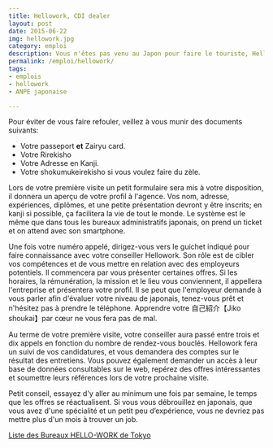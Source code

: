 ```yaml
---
title: Hellowork, CDI dealer
layout: post
date: 2015-06-22
img: hellowork.jpg
category: emploi
description: Vous n'êtes pas venu au Japon pour faire le touriste, Hellowork vous aide à exercer votre métier
permalink: /emploi/hellowork/
tags:
- emplois
- hellowork
- ANPE japonaise

---
```


Pour éviter de vous faire refouler, veillez à vous munir des documents suivants:

*   Votre passeport **et** Zairyu card.
*   Votre Rirekisho
*   Votre Adresse en Kanji.
*   Votre shokumukeirekisho si vous voulez faire du zèle.

Lors de votre première visite un petit formulaire sera mis à votre disposition, il donnera un aperçu de votre profil à l'agence. Vos nom, adresse, expériences, diplômes, et une petite présentation devront y être inscrits; en kanji si possible, ça facilitera la vie de tout le monde. Le système est le même que dans tous les bureaux administratifs japonais, on prend un ticket et on attend avec son smartphone.



Une fois votre numéro appelé, dirigez-vous vers le guichet indiqué pour faire connaissance avec votre conseiller Hellowork. Son rôle est de cibler vos compétences et de vous mettre en relation avec des employeurs potentiels. Il commencera par vous présenter certaines offres. Si les horaires, la rémunération, la mission et le lieu vous conviennent, il appellera l'entreprise et présentera votre profil. Il se peut que l'employeur demande à vous parler afin d'évaluer votre niveau de japonais, tenez-vous prêt et n'hésitez pas à prendre le téléphone. Apprendre votre 自己紹介【Jiko shoukai】par cœur ne vous fera pas de mal.

Au terme de votre première visite, votre conseiller aura passé entre trois et dix appels en fonction du nombre de rendez-vous bouclés. Hellowork fera un suivi de vos candidatures, et vous demandera des comptes sur le résultat des entretiens. Vous pouvez également demander un accès à leur base de données consultables sur le web, repérez des offres intéressantes et soumettre leurs références lors de votre prochaine visite.

Petit conseil, essayez d'y aller au minimum une fois par semaine, le temps que les offres se réactualisent. Si vous vous débrouillez en japonais, que vous avez d'une spécialité et un petit peu d’expérience, vous ne devriez pas mettre plus d'un mois à trouver un job.

[Liste des Bureaux HELLO-WORK de Tokyo](http://www.tokyo-icc.jp/guide_eng/gov/03.html) 